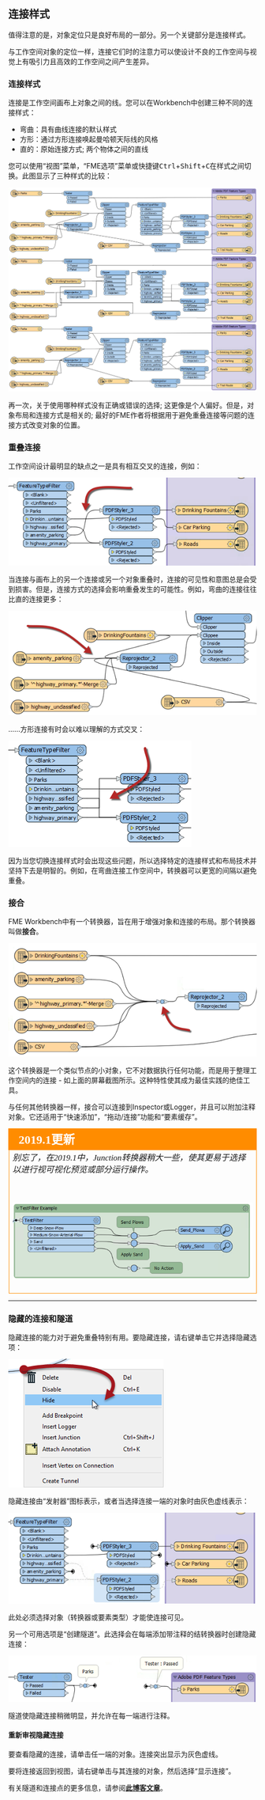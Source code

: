 ## 连接样式

值得注意的是，对象定位只是良好布局的一部分。另一个关键部分是连接样式。

与工作空间对象的定位一样，连接它们时的注意力可以使设计不良的工作空间与视觉上有吸引力且高效的工作空间之间产生差异。

### 连接样式

连接是工作空间画布上对象之间的线。您可以在Workbench中创建三种不同的连接样式：

* 弯曲：具有曲线连接的默认样式
* 方形：通过方形连接唤起曼哈顿天际线的风格
* 直的：原始连接方式; 两个物体之间的直线

您可以使用“视图”菜单，“FME选项”菜单或快捷键<kbd>Ctrl</kbd>+<kbd>Shift</kbd>+<kbd>C</kbd>在样式之间切换。此图显示了三种样式的比较：

![](./Images/Img5.066.ConnectionStyleComparison.png)

再一次，关于使用哪种样式没有正确或错误的选择; 这更像是个人偏好。但是，对象布局和连接方式是相关的; 最好的FME作者将根据用于避免重叠连接等问题的连接方式改变对象的位置。

### 重叠连接

工作空间设计最明显的缺点之一是具有相互交叉的连接，例如：

![](./Images/Img5.067.OverlappingConnections.png)

当连接与画布上的另一个连接或另一个对象重叠时，连接的可见性和意图总是会受到损害。但是，连接方式的选择会影响重叠发生的可能性。例如，弯曲的连接往往比直的连接更多：

![](./Images/Img5.068.CrossingCurveConnections.png)

......方形连接有时会以难以理解的方式交叉：

![](./Images/Img5.069.ManhattanCrossing.png)

因为当您切换连接样式时会出现这些问题，所以选择特定的连接样式和布局技术并坚持下去是明智的。例如，在弯曲连接工作空间中，转换器可以更宽的间隔以避免重叠。

### 接合

FME Workbench中有一个转换器，旨在用于增强对象和连接的布局。那个转换器叫做**接合**。

![](./Images/Img5.070.JunctionTransformers.png)

这个转换器是一个类似节点的小对象，它不对数据执行任何功能，而是用于整理工作空间内的连接 - 如上面的屏幕截图所示。这种特性使其成为最佳实践的绝佳工具。

与任何其他转换器一样，接合可以连接到Inspector或Logger，并且可以附加注释对象。它还适用于“快速添加”，“拖动/连接”功能和“要素缓存”。

<!--Updated Section--> 

<table style="border-spacing: 0px">
<tr>
<td style="vertical-align:middle;background-color:darkorange;border: 2px solid darkorange">
<i class="fa fa-bolt fa-lg fa-pull-left fa-fw" style="color:white;padding-right: 12px;vertical-align:text-top"></i>
<span style="color:white;font-size:x-large;font-weight: bold;font-family:serif">2019.1更新</span>
</td>
</tr>

<tr>
<td style="border: 1px solid darkorange">
<span style="font-family:serif; font-style:italic; font-size:larger">
别忘了，在2019.1中，Junction转换器稍大一些，使其更易于选择以进行视可视化预览或部分运行操作。
  
<br><br><img src="./Images/Img5.070b.JunctionTransformersDotOne.png">
</span>
</td>
</tr>
</table>

---

### 隐藏的连接和隧道

隐藏连接的能力对于避免重叠特别有用。要隐藏连接，请右键单击它并选择隐藏选项：

![](./Images/Img5.071.HideConnection.png)

隐藏连接由“发射器”图标表示，或者当选择连接一端的对象时由灰色虚线表示：

![](./Images/Img5.072.HiddenConnections.png)

此处必须选择对象（转换器或要素类型）才能使连接可见。

另一个可用选项是“创建隧道”。此选择会在每端添加带注释的结转换器时创建隐藏连接：

![](./Images/Img5.073.TunnelConnection.png)

隧道使隐藏连接稍微明显，并允许在每一端进行注释。

#### 重新审视隐藏连接

要查看隐藏的连接，请单击任一端的对象。连接突出显示为灰色虚线。

要将连接返回到视图，请右键单击与其连接的对象，然后选择“显示连接”。

有关隧道和连接点的更多信息，请参阅[**此博客文章**](http://blog.safe.com/2016/05/fmeevangelist150/)。
